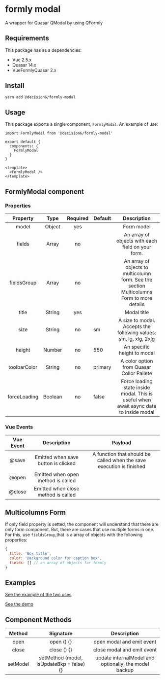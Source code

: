 # formly modal

A wrapper for Quasar QModal by using QFormly

## Requirements

This package has as a dependencies:

- Vue 2.5.x
- Quasar 14.x
- VueFormlyQuasar 2.x

## Install

```sh
yarn add @decision6/formly-modal
```

## Usage

This package exports a single component, `FormlyModal`. An example of use:

```vue
import FormlyModal from '@decision6/formly-modal'

export default {
  components: {
    FormlyModal
  }
}

<template>
  <FormlyModal />
</template>
```

## FormlyModal component

### Properties

|   Property   |   Type  | Required | Default |                                         Description                                        |
|:------------:|:-------:|:--------:|---------|:------------------------------------------------------------------------------------------:|
|     model    |  Object |    yes   |         |                                         Form model                                         |
|    fields    |  Array  |    no    |         |                      An array of objects with each field on your form.                     |
|  fieldsGroup |  Array  |    no    |         | An array of objects to multicolumn form. See the section Multicolumns Form to more details |
|     title    |  String |    yes   |         |                                         Modal title                                        |
|     size     |  String |    no    |    sm   |              A size to modal. Accepts the following values: sm, lg, xlg, 2xlg              |
|    height    |  Number |    no    |   550   |                                 An specific height to modal                                |
| toolbarColor |  String |    no    | primary |                          A color option from Quasar Collor Pallete                         |
| forceLoading | Boolean |    no    |  false  |   Force loading state inside modal. This is useful when await async data to inside modal   |

### Vue Events

| Vue Event |             Description             |                                Payload                               |
|:---------:|:-----------------------------------:|:--------------------------------------------------------------------:|
|   @save   | Emitted when save button is clicked | A function that should be called when the save execution is finished |
|   @open   |  Emitted when open method is called |                                                                      |
|   @close  | Emitted when close method is called |                                                                      |

## Multicolumns Form

If only field property is setted, the component will understand that there are only form component. But, there are cases that use multiple forms in one. For this, use `fieldsGroup`,that is a array of objects with the following properties:

```js
{
  title: 'Box title',
  color: 'Background color for caption box',
  fields: [] // an array of objects for formly
}
```

## Examples

[See the example of the two uses](./docs/src/components/Modals/index.vue)

[See the demo](http://labs.decision6.com/formly-modal)

## Component Methods

|  Method  |                 Signature                 |                      Description                      |
|:--------:|:-----------------------------------------:|:-----------------------------------------------------:|
|   open   |                 open () {}                | open modal and emit event                             |
|   close  |                close () {}                | close modal and emit event                            |
| setModel | setMethod (model, isUpdateBkp = false) {} | update internalModel and optionally, the model backup |
